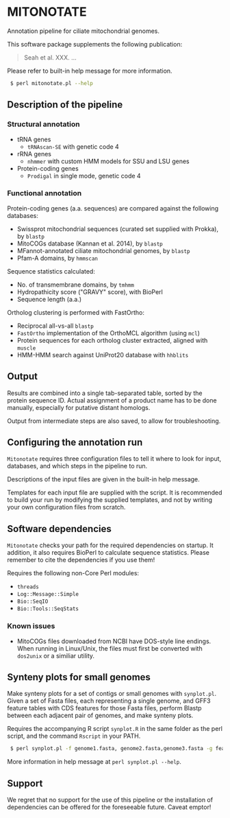 # MITONOTATE

Annotation pipeline for ciliate mitochondrial genomes.

This software package supplements the following publication:

> Seah et al. XXX. ...

Please refer to built-in help message for more information.

```bash
 $ perl mitonotate.pl --help
```

## Description of the pipeline

### Structural annotation

* tRNA genes
  * `tRNAscan-SE` with genetic code 4
* rRNA genes
  * `nhmmer` with custom HMM models for SSU and LSU genes
* Protein-coding genes
  * `Prodigal` in single mode, genetic code 4

### Functional annotation

Protein-coding genes (a.a. sequences) are compared against the following databases:

* Swissprot mitochondrial sequences (curated set supplied with Prokka), by `blastp`
* MitoCOGs database (Kannan et al. 2014), by `blastp`
* MFannot-annotated ciliate mitochondrial genomes, by `blastp`
* Pfam-A domains, by `hmmscan`

Sequence statistics calculated:

* No. of transmembrane domains, by `tmhmm`
* Hydropathicity score ("GRAVY" score), with BioPerl
* Sequence length (a.a.)

Ortholog clustering is performed with FastOrtho:

* Reciprocal all-vs-all `blastp`
* `FastOrtho` implementation of the OrthoMCL algorithm (using `mcl`)
* Protein sequences for each ortholog cluster extracted, aligned with `muscle`
* HMM-HMM search against UniProt20 database with `hhblits`

## Output

Results are combined into a single tab-separated table, sorted by the protein sequence ID. Actual assignment of a product name has to be done manually, especially for putative distant homologs.

Output from intermediate steps are also saved, to allow for troubleshooting.

## Configuring the annotation run

`Mitonotate` requires three configuration files to tell it where to look for input, databases, and which steps in the pipeline to run.

Descriptions of the input files are given in the built-in help message.

Templates for each input file are supplied with the script. It is recommended to build your run by modifying the supplied templates, and not by writing your own configuration files from scratch.

## Software dependencies

`Mitonotate` checks your path for the required dependencies on startup. It addition, it also requires BioPerl to calculate sequence statistics. Please remember to cite the dependencies if you use them!

Requires the following non-Core Perl modules:
* `threads`
* `Log::Message::Simple`
* `Bio::SeqIO`
* `Bio::Tools::SeqStats`

### Known issues

* MitoCOGs files downloaded from NCBI have DOS-style line endings. When running in Linux/Unix, the files must first be converted with `dos2unix` or a similiar utility.

## Synteny plots for small genomes

Make synteny plots for a set of contigs or small genomes with `synplot.pl`. Given a set of Fasta files, each representing a single genome, and GFF3 feature tables with CDS features for those Fasta files, perform Blastp between each adjacent pair of genomes, and make synteny plots.

Requires the accompanying R script `synplot.R` in the same folder as the perl script, and the command `Rscript` in your PATH.

```bash
 $ perl synplot.pl -f genome1.fasta, genome2.fasta,genome3.fasta -g features1.gff,features2.gff,features3.gff -o output_prefix
```

More information in help message at `perl synplot.pl --help`. 

## Support

We regret that no support for the use of this pipeline or the installation of dependencies can be offered for the foreseeable future. Caveat emptor!